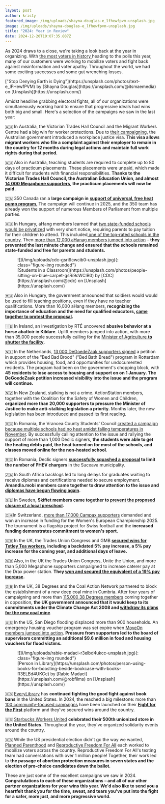 ```yaml
---
layout: post
author: kristy
featured_image: /img/uploads/shayna-douglas-e_lfhewfpvm-unsplash.jpg
image: /img/uploads/shayna-douglas-e_lfhewfpvm-unsplash.jpg
title: "2024: Year in Review"
date: 2024-12-20T19:07:35.807Z
---
```

As 2024 draws to a close, we're taking a look back at the year in organizing. With [the most voters in history ](https://time.com/6550920/world-elections-2024/)heading to the polls this year, many of our customers were working to mobilize voters and fight back against misinformation and voter apathy. Throughout the world, we had some exciting successes and some gut wrenching losses. 

<figcaption class="figure-caption" markdown="1">
["Stop Denying Earth is Dying"](https://unsplash.com/photos/text-e_lFHewfPVM) by [Shayna Douglas](https://unsplash.com/@itsmaemedia) on [Unsplash](https://unsplash.com/)
</figcaption>

Amidst headline grabbing electoral fights, all of our organizations were simultaneously working hard to ensure that progressive ideals had wins both big and small. Here's a selection of the campaigns we saw in the last year:

🇦🇺 In Australia, the Victorian Trades Hall Council and the Migrant Workers Centre had a big win for worker protections. Due to [their campaigning](https://www.megaphone.org.au/petitions/exploited-worker-guarantee-protection-against-cancellation), the Australian government introduced a workplace justice visa. **This visa allows migrant workers who file a complaint against their employer to remain in the country for 12 months during legal actions and maintain full work rights during that period.** 

🇦🇺 Also in Australia, teaching students are required to complete up to 80 days of practicum placements. These placements were unpaid, which made it difficult for students with financial responsibilities. **Thanks to the Victorian Trades Hall Council, the Australian Education Union, and almost [14,000 Megaphone supporters](https://www.megaphone.org.au/petitions/paid-placements-for-all-pre-service-teachers), the practicum placements will now be paid.** 

🇨🇦 350 Canada ran a **large campaign in** [**support of universal, free heat pump program**.](https://community.350.org/efforts/heat-pumps-for-all/lookup/new) The campaign will continue in 2025, and the 350 team has already won the support of numerous Members of Parliament from multiple parties. 

🇭🇺 In Hungary, aHang members learned that [two state-funded schools would be privatized](https://szabad.ahang.hu/petitions/mentsuk-meg-a-tamasi-aron-iskolat) with very short notice, requiring parents to pay tuition for their children to attend. This included[ one of the top-rated schools in the country](https://szabad.ahang.hu/petitions/vedjuk-meg-a-veres-peter-gimnaziumot). Then [more than 12,000 aHanag members jumped into action](https://ahang.hu/iranytu) – **they prevented the last minute change and ensured that the schools remained state-funded and free for parents and students.** 

<figure markdown="1">
![](/img/uploads/cdc-gsri9cwcib0-unsplash.jpg){: class="figure-img rounded"}

<figcaption class="figure-caption" markdown="1">
[Students in a Classroom](https://unsplash.com/photos/people-sitting-on-blue-carpet-gsRi9cWCIB0) by [CDC](https://unsplash.com/@cdc) on [Unsplash](https://unsplash.com/)
</figcaption>
</figure>


🇭🇺 Also in Hungary, the government announced that soldiers would would be used to fill teaching positions, even if they have no teacher qualifications. More than 16,000 aHang members, **recognizing the importance of education and the need for qualified educators, [came together to protest the proposal](https://szabad.ahang.hu/petitions/ne-katonakkal-oldjak-meg-a-pedagogushianyt).** 

🇮🇪 In Ireland, an investigation by RTÉ uncovered **abusive behavior at a horse abattoir in Kildare**. Uplift members jumped into action, with more than 35,000 people successfully calling for the [Minister of Agriculture **to shutter the facility**](https://my.uplift.ie/petitions/shut-down-kildare-s-horse-abbatoir)**.**  

🇳🇱 In the Netherlands, [13,000 DeGoedeZaak supporters signed](https://actie.degoedezaak.org/petitions/behoud-de-bed-bad-brood-in-rotterdam) a petition in support of the "Bed Bad Brood" ("Bed Bath Bread") program in Rotterdam which provides housing, food, and opportunities for undocumented residents. The program had been on the government's chopping block, with **45 residents to lose access to housing and support on on 1 January. The DeGoedeZaak petition increased visibility into the issue and the program will continue.**

🇳🇿 In New Zealand, stalking is not a crime. ActionStation members, together with the Coalition for the Safety of Women and Children, **organized more than 20,000 supporters to pressure the Minister of Justice to make anti-stalking legislation a priority.** Months later, the new legislation has been introduced and passed its first reading. 

🇷🇴 In Romania, the Vrancea County Students' Council [created a campaign because multiple schools had no heat amidst falling temperatures in November](https://campaniamea.de-clic.ro/petitions/solicitam-trecerea-la-invatamantul-online). By successfully calling attention to the issue and rallying the support of more than 1,000 Declic signers, **the students were able to get the heating debts paid, the heat turned on for most of the schools, and classes moved online for the non-heated school**.

🇷🇴 In Romania, Declic signers **[successfully squashed a proposal](https://campaniamea.de-clic.ro/petitions/nu-renuntati-la-infrastructura-de-incarcare-a-masinilor-electrice-si-phev-din-suceava) to limit the number of PHEV chargers** in the Suceava municipality.

🇿🇦 In South Africa backlogs led to long delays for graduates waiting to receive diplomas and certifications needed to secure employment. **Amandla.mobi members came together to draw attention to the issue and [diplomas have begun flowing again](https://awethu.amandla.mobi/petitions/we-demand-the-dept-of-education-to-release-our-diplomas).**

🇸🇪 In Sweden, **Skiftet members came together to [prevent the proposed closure of a local preschool](https://www.mittskifte.org/petitions/bevara-modeshogs-forskola-for-barnens-trygghet-en-hallbar-framtid-och-ett-levande-lokalsamhalle).**

🇨🇭In Switzerland, [more than 17,000 Campax supporters](https://act.campax.org/petitions/kurzungen-bei-der-frauen-em-rote-karte-fur-den-bundesrat) demanded and won an increase in funding for the Women's European Championship 2025. The tournament is a flagship project for Swiss football and the **increased funding demonstrates commitment to women's sport.**  

🇬🇧 In the UK, the Trades Union Congress and GMB **[secured wins for Tetley Tea workers](https://www.megaphone.org.uk/petitions/support-tetley-tea-workers-as-they-take-action-over-poverty-pay), including a backdated 5% pay increase, a 5% pay increase for the coming year, and additional days of leave.** 

🇬🇧 Also, in the UK the Trades Union Congress, Unite the Union, and more than 5,000 Megaphone supporters campaigned to increase caterer pay at the Drax power station. **They [won and secured the equivalent of a 19% pay increase](https://www.megaphone.org.uk/petitions/demand-a-pay-rise-for-catering-workers-at-drax-power-station).**

🇬🇧 In the UK, 38 Degrees and the Coal Action Network partnered to block the establishment of a new deep coal mine in Cumbria. After four years of campaigning and more than [115,000 38 Degrees members](https://you.38degrees.org.uk/petitions/stop-the-cumbria-coal-mine) coming together in opposition, **the UK government announced that it would keep to its commitments under the Climate Change Act 2008 and [withdraw its plans for the new coal mine](https://www.theguardian.com/environment/2024/sep/13/high-court-blocks-cumbria-plan-for-first-new-uk-coalmine-in-30-years)**. 

🇺🇸 In the US, San Diego flooding displaced more than 900 households. An emergency housing voucher program was set expire when [MoveOn members jumped into action](https://sign.moveon.org/petitions/extended-hotel-vouchers-for-san-diego-flood-victims). **Pressure from supporters led to the board of supervisors committing an additional $9.6 million in food and housing vouchers for flood victims.** 

<figure markdown="1">
![](/img/uploads/rabie-madaci-r3elbd4ukcc-unsplash.jpg){: class="figure-img rounded"}

<figcaption class="figure-caption" markdown="1">
[Person in Library](https://unsplash.com/photos/person-using-books-for-boosting-beside-bookcase-with-books-R3ELBd4UKCc) by [Rabie Madaci](https://unsplash.com/@robfilms) on [Unsplash](https://unsplash.com/)
</figcaption>
</figure>


🇺🇸 [EveryLibrary](https://www.everylibrary.org/) has **continued fighting the good fight against book bans** in the United States. In 2024, the reached a big milestone: more than [100 community-focused campaigns](https://www.everylibrary.org/100_campaigns_against_book_bans) have been launched on their **[Fight for the First](https://www.fightforthefirst.org/)** platform and they've secured wins around the country. 

🇺🇸 [Starbucks Workers United](https://sbworkersunited.org/) **celebrated their 500th unionized store in the United States.** Throughout the year, they've organized solidarity events around the country. 

🇺🇸 While the US presidential election didn't go the way we wanted, [Planned Parenthood](https://act.plannedparenthoodaction.org/) and [Reproductive Freedom For All](https://events.reproductivefreedomforall.org/) each worked to mobilize voters across the country. Reproductive Freedom For All's texting team had conversations with over 1 million people! Together, their work led to **the passage of abortion protection measures in seven states and the election of pro-choice candidates down the ballot.** 

These are just some of the excellent campaigns we saw in 2024. **Congratulations  to each of these organizations – and all of our other partner organizations for your wins this year. We'd also like to send you a heartfelt thank you for the time, sweat, and tears you've put into the fight for a safer, more just, and more progressive world.**